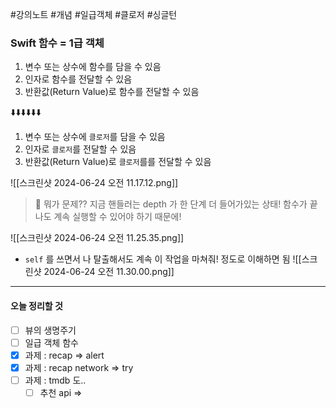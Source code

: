 #강의노트  #개념 #일급객체 #클로저 #싱글턴
### Swift 함수 = 1급 객체
1. 변수 또는 상수에 함수를 담을 수 있음 
2. 인자로 함수를 전달할 수 있음
3. 반환값(Return Value)로 함수를 전달할 수 있음

⬇️⬇️⬇️⬇️⬇️⬇️
1. 변수 또는 상수에 `클로저`를 담을 수 있음
2. 인자로 `클로저`를 전달할 수 있음
3. 반환값(Return Value)로 `클로저`를를 전달할 수 있음

![[스크린샷 2024-06-24 오전 11.17.12.png]]
> 🤔 뭐가 문제??
> 지금 핸들러는 depth 가 한 단계 더 들어가있는 상태! 
> 함수가 끝나도 계속 실행할 수 있어야 하기 때문에!

![[스크린샷 2024-06-24 오전 11.25.35.png]]
- `self` 를 쓰면서 나 탈출해서도 계속 이 작업을 마쳐줘! 정도로 이해하면 됨
![[스크린샷 2024-06-24 오전 11.30.00.png]]

---
#### 오늘 정리할 것
- [ ] 뷰의 생명주기
- [ ] 일급 객체 함수
- [x] 과제 : recap => alert
- [x] 과제 : recap network => try
- [ ] 과제 : tmdb 도..
	- [ ] 추천 api =>